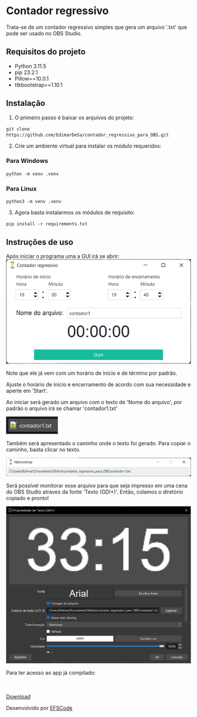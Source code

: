 <link href="https://fonts.googleapis.com/css?family=Poppins:600" rel="stylesheet">
<link rel="stylesheet" href="css/style.css">

# Contador regressivo
Trata-se de um contador regressivo simples que gera um arquivo '.txt' que pode ser usado no OBS Studio.


## Requisitos do projeto
- Python 3.11.5
- pip 23.2.1
- Pillow==10.0.1
- ttkbootstrap==1.10.1


## Instalação
1. O primeiro passo é baixar os arquivos do projeto:
````commandline
git clone https://github.com/EdimarDeSa/contador_regressivo_para_OBS.git
````
2. Crie um ambiente virtual para instalar os módulo requeridos:<br>
### Para Windows
````commandline
python -m venv .venv
````

### Para Linux
````commandline
python3 -m venv .venv
````

3. Agora basta instalarmos os módulos de requisito:
````commandline
pip install -r requirements.txt
````

## Instruções de uso
Após iniciar o programa uma a GUI irá se abrir:<br>
![img.png](Imagens/img_contador.png)<br>

<p>
    Note que ele já vem com um horário de início e de término por padrão.
</p>
<p>
    Ajuste o horário de inicio e encerramento de acordo com sua necessidade e aperte em 'Start'.
</p>

<p>
    Ao iniciar será gerado um arquivo com o texto de 'Nome do arquivo', por padrão o arquivo irá se chamar 'contador1.txt'
</p>

![img.png](Imagens/contador1_txt.png)<br>

<p>
    Também será apresentado o caminho onde o texto foi gerado.
    Para copiar o caminho, basta clicar no texto.
</p>

![img.png](caminho_para_contador1.png)

<p>
    Será possível monitorar esse arquivo para que seja impresso em uma cena do OBS Studio atraves da fonte 'Texto (GDI+)'. Então, colamos o diretório copiado e pronto!
</p>

![img.png](Imagens/Texto_GDI+.png)

<p>
Para ter acesso ao app já compilado:
</p>

<BR>
<BR>

<div class="quadro_botao">
    <div class="button">
        <a href="https://efscode.com.br/atualizacoes/downloads/contador_regressivo_para_OBS.zip" class="text">Download</a>
    </div>
</div>

<p>
Desenvolvido por <a href="https://www.efscode.com.br">EFSCode</a>
</p>
